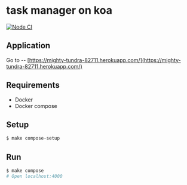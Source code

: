 # task manager on koa

[![Node CI](https://github.com/morphizm/backend-project-lvl4/workflows/Node%20CI/badge.svg)](https://github.com/morphizm/backend-project-lvl4/actions)

## Application
Go to -- [https://mighty-tundra-82711.herokuapp.com/](https://mighty-tundra-82711.herokuapp.com/)

## Requirements

* Docker
* Docker compose

## Setup

```sh
$ make compose-setup
```

## Run

```sh
$ make compose
# Open localhost:4000
```
